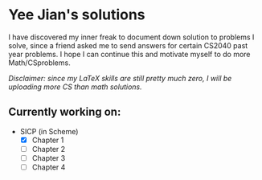 # Yee Jian's solutions
I have discovered my inner freak to document down solution to problems I
solve, since a friend asked me to send answers for certain CS2040 past year
problems. I hope I can continue this and motivate myself to do more Math/CSproblems.

*Disclaimer: since my LaTeX skills are still pretty much zero, I will be
uploading more CS than math solutions.*

## Currently working on:
- SICP (in Scheme)
  - [x] Chapter 1
  - [ ] Chapter 2
  - [ ] Chapter 3
  - [ ] Chapter 4
